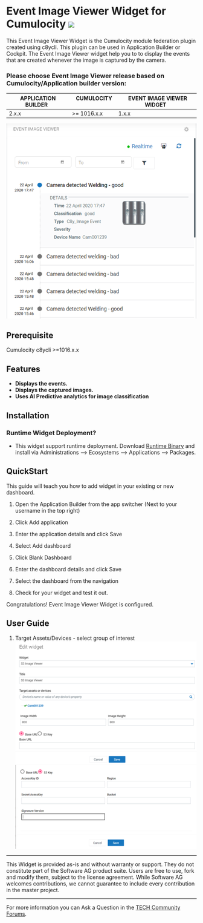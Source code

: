 
# Event Image Viewer Widget for Cumulocity [<img width="35" src="https://user-images.githubusercontent.com/32765455/211497905-561e9197-18b9-43d5-a023-071d3635f4eb.png"/>](https://github.com/SoftwareAG/cumulocity-event-image-viewer-widget-plugin/releases/download/1.0.0/sag-ps-pkg-event-image-viewer-runtime-widget-1.0.0.zip)

This Event Image Viewer Widget is the Cumulocity module federation plugin created using c8ycli. This plugin can be used in Application Builder or Cockpit.
The Event Image Viewer widget help you to to display the events that are created whenever the image is captured by the camera.

### Please choose Event Image Viewer release based on Cumulocity/Application builder version:

| APPLICATION BUILDER &nbsp;|&nbsp; CUMULOCITY &nbsp; |&nbsp; EVENT IMAGE VIEWER WIDGET&nbsp; |
|---------------------|-------------|---------------------------|
| 2.x.x               | >= 1016.x.x | 1.x.x                     | 


![Image](assets/event-image-viewer.png)



## Prerequisite
   Cumulocity c8ycli >=1016.x.x
   
## Features

 *  **Displays the events.**
 *  **Displays the captured images.** 
 *  **Uses AI Predictive analytics for image classification** 
 
## Installation

### Runtime Widget Deployment?

* This widget support runtime deployment. Download [Runtime Binary](https://github.com/SoftwareAG/cumulocity-event-image-viewer-widget-plugin/releases/download/1.0.0/sag-ps-pkg-event-image-viewer-runtime-widget-1.0.0.zip) and install via Administrations --> Ecosystems --> Applications --> Packages.


## QuickStart
This guide will teach you how to add widget in your existing or new dashboard.

1. Open the Application Builder from the app switcher (Next to your username in the top right)

2. Click Add application

3. Enter the application details and click Save

4. Select Add dashboard

5. Click Blank Dashboard

6. Enter the dashboard details and click Save

7. Select the dashboard from the navigation

8. Check for your widget and test it out.

Congratulations! Event Image Viewer Widget is configured.


## User Guide

1. Target Assets/Devices - select group of interest
![Image](assets/image-viewer.png)
![Image](assets/s3key.png)


------------------------------

This Widget is provided as-is and without warranty or support. They do not constitute part of the Software AG product suite. Users are free to use, fork and modify them, subject to the license agreement. While Software AG welcomes contributions, we cannot guarantee to include every contribution in the master project.
_____________________
For more information you can Ask a Question in the [TECH Community Forums](https://tech.forums.softwareag.com/tag/Cumulocity-IoT).
